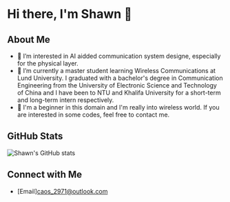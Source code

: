 # Hi there, I'm Shawn 👋

## About Me

- 🔭 I’m interested in AI aidded communication system designe, especially for the physical layer.
- 🌱 I’m currently a master student learning Wireless Communications at Lund University. I graduated with a bachelor's degree in Communication Engineering from the University of Electronic Science and Technology of China and I have been to NTU and Khalifa University for a short-term and long-term intern respectively.
- 💬 I'm a beginner in this domain and I'm really into wireless world. If you are interested in some codes, feel free to contact me.

## GitHub Stats

![Shawn's GitHub stats](https://github-readme-stats.vercel.app/api?username=Shawn-cao741&show_icons=true&theme=radical)

## Connect with Me

- [Email]caos_2971@outlook.com
